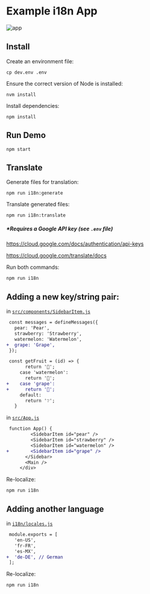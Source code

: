 # Example i18n App

![app](https://user-images.githubusercontent.com/2968519/57331754-61147e00-70e7-11e9-9682-e11d2ef96565.png)

## Install

Create an environment file:
```
cp dev.env .env
```
Ensure the correct version of Node is installed:
```
nvm install
```
Install dependencies:
```
npm install
```

## Run Demo

```
npm start
```

## Translate

Generate files for translation:
```
npm run i18n:generate
```

Translate generated files:
```
npm run i18n:translate
```
##### *Requires a Google API key (see `.env` file)

https://cloud.google.com/docs/authentication/api-keys

https://cloud.google.com/translate/docs

Run both commands:
```
npm run i18n
```

## Adding a new key/string pair:

in [`src/components/SidebarItem.js`](src/components/SidebarItem.js)

```diff
 const messages = defineMessages({
   pear: 'Pear',
   strawberry: 'Strawberry',
   watermelon: 'Watermelon',
+  grape: 'Grape',
 });
```
```diff
 const getFruit = (id) => {
       return '🍓';
     case 'watermelon':
       return '🍉';
+    case 'grape':
+      return '🍇';
     default:
       return '❔';
   }
```

in [`src/App.js`](src/App.js)

```diff
 function App() {
         <SidebarItem id="pear" />
         <SidebarItem id="strawberry" />
         <SidebarItem id="watermelon" />
+        <SidebarItem id="grape" />
       </Sidebar>
       <Main />
     </div>
```

Re-localize:
```
npm run i18n
```

## Adding another language

in [`i18n/locales.js`](i18n/locales.js)
```diff
 module.exports = [
   'en-US',
   'fr-FR',
   'es-MX',
+  'de-DE', // German
 ];
```

Re-localize:
```
npm run i18n
```
